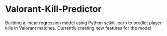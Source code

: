 # Valorant-Kill-Predictor
Building a linear regression model using Python scikit-learn to predict player kills in Valorant matches.
Currently creating new features for the model
